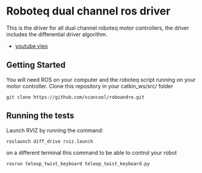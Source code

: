 # Roboteq dual channel ros driver

This is the driver for all dual channel roboteq motor controllers, the driver includes the differential driver algorithm. 

* [youtube vieo](https://www.youtube.com/watch?v=rk8OZ5LdfDo)

## Getting Started

You will need ROS on your computer and the roboteq script running on your motor controller.
Clone this repository in your catkin_ws/src/  folder

```
git clone https://github.com/scancool/roboandre.git
```

## Running the tests

Launch RVIZ by running the command:

```
roslaunch diff_drive rviz.launch
```
on a different terminal this command to be able to control your robot

```
rosrun teleop_twist_keyboard teleop_twist_keyboard.py
```


